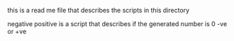 this is a read me file that describes the scripts in this directory

negative positive is a script that describes if the generated number is 0 -ve or +ve
